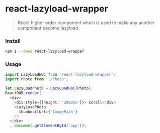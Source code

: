# react-lazyload-wrapper

> React higher order component which is used to make any another component become lazyload.

### Install
```sh
npm i --save react-lazyload-wrapper
```

### Usage

```javascript
import LazyLoadHOC from 'react-lazyload-wrapper';
import Photo from './Photo';

let LazyLoadPhoto = LazyLoadHOC(Photo);
ReactDOM.render(
  <div>
    <div style={{height: '2000px'}}> scroll</div>
    <LazyLoadPhoto
      thumbnailUrl={'ImagePath'}
    />
  </div>
  , document.getElementById('app'));
```
